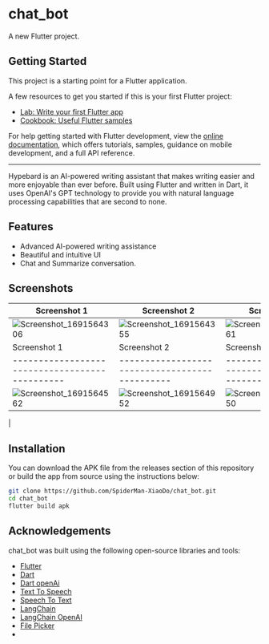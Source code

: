 # chat_bot

A new Flutter project.

## Getting Started

This project is a starting point for a Flutter application.

A few resources to get you started if this is your first Flutter project:

- [Lab: Write your first Flutter app](https://docs.flutter.dev/get-started/codelab)
- [Cookbook: Useful Flutter samples](https://docs.flutter.dev/cookbook)

For help getting started with Flutter development, view the
[online documentation](https://docs.flutter.dev/), which offers tutorials,
samples, guidance on mobile development, and a full API reference.

***************************************
  <div style="flex: 2;">
    <p>Hypebard is an AI-powered writing assistant that makes writing easier and more enjoyable than ever before. Built using Flutter and written in Dart, it uses OpenAI's GPT technology to provide you with natural language processing capabilities that are second to none.</p>
  </div>
</div>

## Features

* Advanced AI-powered writing assistance
* Beautiful and intuitive UI
* Chat and Summarize conversation.

## Screenshots

| Screenshot 1                                 | Screenshot 2                                 | Screenshot 3                                 |
|----------------------------------------------|----------------------------------------------|----------------------------------------------|
| ![Screenshot_1691564306](https://github.com/SpiderMan-XiaoDo/chat_bot/assets/90297125/1d95b446-e567-4069-addf-b847f8dd28ce) |![Screenshot_1691564355](https://github.com/SpiderMan-XiaoDo/chat_bot/assets/90297125/6d52d8fd-c9a9-4c37-81b9-acf9a42e8025)|![Screenshot_1691564461](https://github.com/SpiderMan-XiaoDo/chat_bot/assets/90297125/7afd5291-1fe0-4540-87e8-cf7e189925a5)|
 | Screenshot 1                                 | Screenshot 2                                 | Screenshot 3                                 |
|----------------------------------------------|----------------------------------------------|----------------------------------------------|
|![Screenshot_1691564562](https://github.com/SpiderMan-XiaoDo/chat_bot/assets/90297125/ae3bda2a-4abb-4da4-a4a0-98c40f528d5d)|![Screenshot_1691564952](https://github.com/SpiderMan-XiaoDo/chat_bot/assets/90297125/1c3d14b5-6549-42ee-805e-2d94efa9cdaf)|![Screenshot_1691564650](https://github.com/SpiderMan-XiaoDo/chat_bot/assets/90297125/b6ec9a36-2999-442b-b897-17780e916e10)
|

## Installation

You can download the APK file from the releases section of this repository or build the app from source using the
instructions below:

```bash
git clone https://github.com/SpiderMan-XiaoDo/chat_bot.git
cd chat_bot
flutter build apk
````

## Acknowledgements

chat_bot was built using the following open-source libraries and tools:

* [Flutter](https://flutter.dev/)
* [Dart](https://dart.dev/)
* [Dart openAi](https://pub.dev/packages/dart_openai)
* [Text To Speech](https://pub.dev/packages/flutter_tts)
* [Speech To Text](https://pub.dev/packages/speech_to_text)
* [LangChain](https://pub.dev/packages/langchain)
* [LangChain OpenAI](https://pub.dev/packages/langchain_openai/versions)
* [File Picker](https://pub.dev/packages/file_picker)
* 



